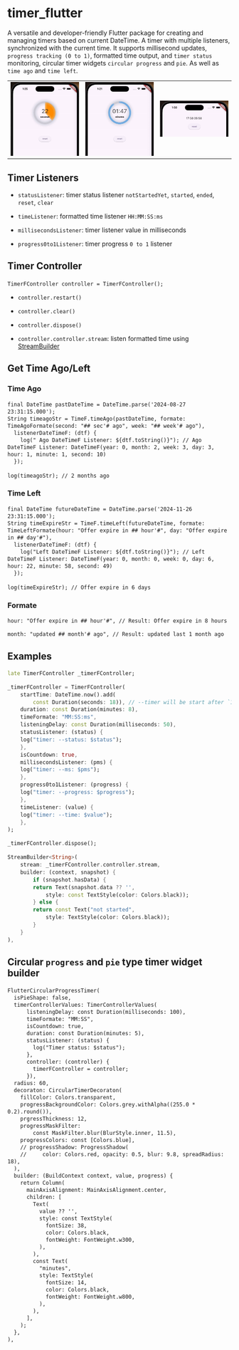
# timer_flutter

A versatile and developer-friendly Flutter package for creating and managing timers based on current DateTime. A timer with multiple listeners, synchronized with the current time. It supports millisecond updates, `progress tracking (0 to 1)`, formatted time output, and `timer status` monitoring, circular timer widgets `circular progress` and `pie`. As well as `time ago` and `time left`.

<div style="text-align: center">
    <table>
        <tr>
            <td style="text-align: center">
                <img src="https://github.com/praween-link/flutter_timer/blob/main/assets/timer_with_pie.gif" width="200"/>
            </td>            
            <td style="text-align: center">
                <img src="https://github.com/praween-link/flutter_timer/blob/main/assets/timer_with_progress.gif" width="200"/>
            </td>
            <td style="text-align: center">
                <img src="https://github.com/praween-link/flutter_timer/blob/main/assets/timer_with_text.gif" width="200" />
            </td>
        </tr>
    </table>
</div>

## Timer Listeners

* `statusListener`: timer status listener `notStartedYet`, `started`, `ended`, `reset`, `clear`

* `timeListener`: formatted time listener `HH:MM:SS:ms`

* `millisecondsListener`: timer listener value in milliseconds

* `progress0to1Listener`: timer progress `0 to 1` listener


## Timer Controller

`TimerFController controller = TimerFController();`

* `controller.restart()`

* `controller.clear()`

* `controller.dispose()`

* `controller.controller.stream`: listen formatted time using [StreamBuilder](https://api.flutter.dev/flutter/widgets/StreamBuilder-class.html)

## Get Time Ago/Left

### Time Ago
```
final DateTime pastDateTime = DateTime.parse('2024-08-27 23:31:15.000');
String timeagoStr = TimeF.timeAgo(pastDateTime, formate: TimeAgoFormate(second: "## sec'# ago", week: "## week'# ago"), 
  listenerDateTimeF: (dtf) {
    log(" Ago DateTimeF Listener: ${dtf.toString()}"); // Ago DateTimeF Listener: DateTimeF(year: 0, month: 2, week: 3, day: 3, hour: 1, minute: 1, second: 10)
  });

log(timeagoStr); // 2 months ago
```

### Time Left
```
final DateTime futureDateTime = DateTime.parse('2024-11-26 23:31:15.000');
String timeExpireStr = TimeF.timeLeft(futureDateTime, formate: TimeLeftFormate(hour: "Offer expire in ## hour'#", day: "Offer expire in ## day'#"), 
  listenerDateTimeF: (dtf) {
    log("Left DateTimeF Listener: ${dtf.toString()}"); // Left DateTimeF Listener: DateTimeF(year: 0, month: 0, week: 0, day: 6, hour: 22, minute: 58, second: 49)
  });

log(timeExpireStr); // Offer expire in 6 days
```

### Formate
```
hour: "Offer expire in ## hour'#", // Result: Offer expire in 8 hours
```

```
month: "updated ## month'# ago", // Result: updated last 1 month ago
```

## Examples

```dart
late TimerFController _timerFController;
```

```dart
_timerFController = TimerFController(
    startTime: DateTime.now().add(
        const Duration(seconds: 18)), // --timer will be start after `18 sec`
    duration: const Duration(minutes: 8),
    timeFormate: "MM:SS:ms",
    listeningDelay: const Duration(milliseconds: 50),
    statusListener: (status) {
    log("timer: --status: $status");
    },
    isCountdown: true,
    millisecondsListener: (pms) {
    log("timer: --ms: $pms");
    },
    progress0to1Listener: (progress) {
    log("timer: --progress: $progress");
    },
    timeListener: (value) {
    log("timer: --time: $value");
    },
);
```

```dart
_timerFController.dispose();
```

```dart
StreamBuilder<String>(
    stream: _timerFController.controller.stream,
    builder: (context, snapshot) {
        if (snapshot.hasData) {
        return Text(snapshot.data ?? '',
            style: const TextStyle(color: Colors.black));
        } else {
        return const Text("not started",
            style: TextStyle(color: Colors.black));
        }
    }
),
```

## Circular `progress` and `pie` type timer widget builder

```
FlutterCircularProgressTimer(
  isPieShape: false,
  timerControllerValues: TimerControllerValues(
      listeningDelay: const Duration(milliseconds: 100),
      timeFormate: "MM:SS",
      isCountdown: true,
      duration: const Duration(minutes: 5),
      statusListener: (status) {
        log("Timer status: $status");
      },
      controller: (controller) {
        timerFController = controller;
      }),
  radius: 60,
  decoraton: CircularTimerDecoraton(
    fillColor: Colors.transparent,
    progressBackgroundColor: Colors.grey.withAlpha((255.0 * 0.2).round()),
    prgressThickness: 12,
    progressMaskFilter:
        const MaskFilter.blur(BlurStyle.inner, 11.5),
    progressColors: const [Colors.blue],
    // progressShadow: ProgressShadow(
    //     color: Colors.red, opacity: 0.5, blur: 9.8, spreadRadius: 18),
  ),
  builder: (BuildContext context, value, progress) {
    return Column(
      mainAxisAlignment: MainAxisAlignment.center,
      children: [
        Text(
          value ?? '',
          style: const TextStyle(
            fontSize: 38,
            color: Colors.black,
            fontWeight: FontWeight.w300,
          ),
        ),
        const Text(
          "minutes",
          style: TextStyle(
            fontSize: 14,
            color: Colors.black,
            fontWeight: FontWeight.w800,
          ),
        ),
      ],
    );
  },
),
```

